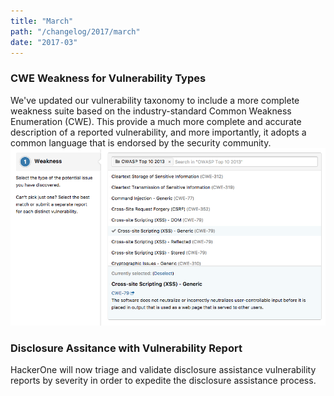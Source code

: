 ```yaml
---
title: "March"
path: "/changelog/2017/march"
date: "2017-03"
---
```


### CWE Weakness for Vulnerability Types
We've updated our vulnerability taxonomy to include a more complete weakness suite based on the industry-standard Common Weakness Enumeration (CWE). This provide a much more complete and accurate description of a reported vulnerability, and more importantly, it adopts a common language that is endorsed by the security community.
![march_2017](./images/march_2017.png)

### Disclosure Assitance with Vulnerability Report
HackerOne will now triage and validate disclosure assistance vulnerability reports by severity in order to expedite the disclosure assistance process. 

